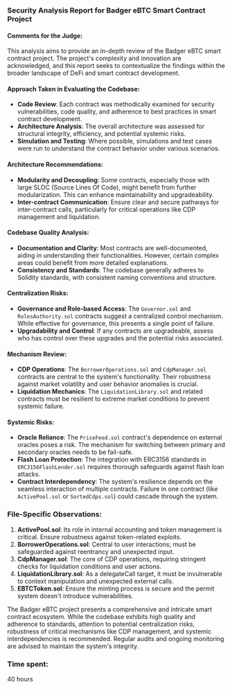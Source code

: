 ### Security Analysis Report for Badger eBTC Smart Contract Project

#### Comments for the Judge:
This analysis aims to provide an in-depth review of the Badger eBTC smart contract project. The project's complexity and innovation are acknowledged, and this report seeks to contextualize the findings within the broader landscape of DeFi and smart contract development.

#### Approach Taken in Evaluating the Codebase:
- **Code Review**: Each contract was methodically examined for security vulnerabilities, code quality, and adherence to best practices in smart contract development.
- **Architecture Analysis**: The overall architecture was assessed for structural integrity, efficiency, and potential systemic risks.
- **Simulation and Testing**: Where possible, simulations and test cases were run to understand the contract behavior under various scenarios.

#### Architecture Recommendations:
- **Modularity and Decoupling**: Some contracts, especially those with large SLOC (Source Lines Of Code), might benefit from further modularization. This can enhance maintainability and upgradeability.
- **Inter-contract Communication**: Ensure clear and secure pathways for inter-contract calls, particularly for critical operations like CDP management and liquidation.

#### Codebase Quality Analysis:
- **Documentation and Clarity**: Most contracts are well-documented, aiding in understanding their functionalities. However, certain complex areas could benefit from more detailed explanations.
- **Consistency and Standards**: The codebase generally adheres to Solidity standards, with consistent naming conventions and structure.

#### Centralization Risks:
- **Governance and Role-based Access**: The `Governor.sol` and `RolesAuthority.sol` contracts suggest a centralized control mechanism. While effective for governance, this presents a single point of failure.
- **Upgradability and Control**: If any contracts are upgradeable, assess who has control over these upgrades and the potential risks associated.

#### Mechanism Review:
- **CDP Operations**: The `BorrowerOperations.sol` and `CdpManager.sol` contracts are central to the system's functionality. Their robustness against market volatility and user behavior anomalies is crucial.
- **Liquidation Mechanics**: The `LiquidationLibrary.sol` and related contracts must be resilient to extreme market conditions to prevent systemic failure.

#### Systemic Risks:
- **Oracle Reliance**: The `PriceFeed.sol` contract's dependence on external oracles poses a risk. The mechanism for switching between primary and secondary oracles needs to be fail-safe.
- **Flash Loan Protection**: The integration with ERC3156 standards in `ERC3156FlashLender.sol` requires thorough safeguards against flash loan attacks.
- **Contract Interdependency**: The system's resilience depends on the seamless interaction of multiple contracts. Failure in one contract (like `ActivePool.sol` or `SortedCdps.sol`) could cascade through the system.

### File-Specific Observations:

1. **ActivePool.sol**: Its role in internal accounting and token management is critical. Ensure robustness against token-related exploits.
2. **BorrowerOperations.sol**: Central to user interactions; must be safeguarded against reentrancy and unexpected input.
3. **CdpManager.sol**: The core of CDP operations, requiring stringent checks for liquidation conditions and user actions.
4. **LiquidationLibrary.sol**: As a delegateCall target, it must be invulnerable to context manipulation and unexpected external calls.
5. **EBTCToken.sol**: Ensure the minting process is secure and the permit system doesn't introduce vulnerabilities.


The Badger eBTC project presents a comprehensive and intricate smart contract ecosystem. While the codebase exhibits high quality and adherence to standards, attention to potential centralization risks, robustness of critical mechanisms like CDP management, and systemic interdependencies is recommended. Regular audits and ongoing monitoring are advised to maintain the system's integrity.

### Time spent:
40 hours
